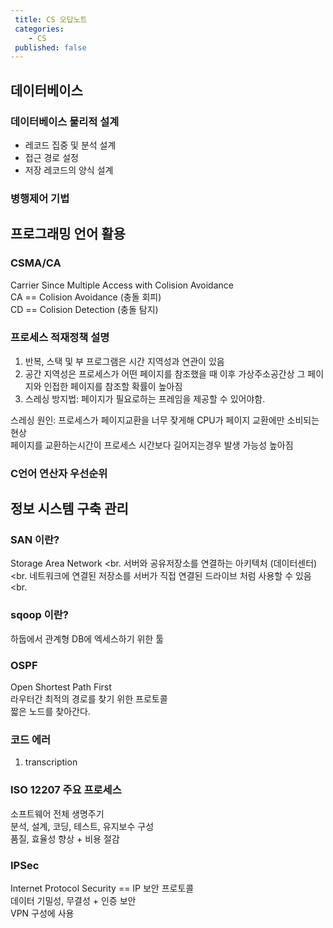```yaml
---
 title: CS 오답노트
 categories: 
    - CS
 published: false
---
```



## 데이터베이스 

### 데이터베이스 물리적 설계 
- 레코드 집중 및 분석 설계
- 접근 경로 설정 
- 저장 레코드의 양식 설계


### 병행제어 기법 


## 프로그래밍 언어 활용 

### CSMA/CA
Carrier Since Multiple Access with Colision Avoidance<br>
CA == Colision Avoidance (충돌 회피) <br>
CD == Colision Detection (충돌 탐지) <br>

### 프로세스 적재정책 설명 
1. 반복, 스택 및 부 프로그램은 시간 지역성과 연관이 있음 
2. 공간 지역성은 프로세스가 어떤 페이지를 참조했을 때 이후 가상주소공간상 그 페이지와 인접한 페이지를 참조할 확률이 높아짐 
3. 스레싱 방지법: 페이지가 필요로하는 프레임을 제공할 수 있어야함. 


스레싱 원인: 프로세스가 페이지교환을 너무 잦게해 CPU가 페이지 교환에만 소비되는 현상 <br>
페이지를 교환하는시간이 프로세스 시간보다 길어지는경우 발생 가능성 높아짐 <br>


### C언어 연산자 우선순위 

## 정보 시스템 구축 관리 

### SAN 이란?
Storage Area Network <br.
서버와 공유저장소를 연결하는 아키텍처 (데이터센터) <br.
네트워크에 연결된 저장소를 서버가 직접 연결된 드라이브 처럼 사용할 수 있음<br.

### sqoop 이란?
하둡에서 관계형 DB에 엑세스하기 위한 툴 


### OSPF
Open Shortest Path First<br>
라우터간 최적의 경로를 찾기 위한 프로토콜 <br>
짧은 노드를 찾아간다. <br>
### 코드 에러 
1. transcription 


### ISO 12207 주요 프로세스 
소프트웨어 전체 생명주기 <br>
분석, 설계, 코딩, 테스트, 유지보수 구성<br>
품질, 효율성 향상 + 비용 절감<br>


### IPSec
Internet Protocol Security == IP 보안 프로토콜 <br>
데이터 기밀성, 무결성 + 인증 보안 <br>
VPN 구성에 사용 <br>


